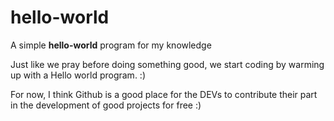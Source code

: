# hello-world
A simple <b>hello-world</b> program for my knowledge

Just like we pray before doing something good, we start coding by warming up with a Hello world program. :)

For now, I think Github is a good place for the DEVs to contribute their part in the development of good projects for free :) 
